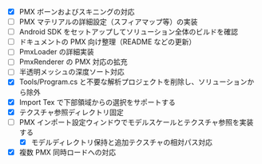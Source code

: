 - [x] PMX ボーンおよびスキニングの対応
- [ ] PMX マテリアルの詳細設定（スフィアマップ等）の実装
- [ ] Android SDK をセットアップしてソリューション全体のビルドを確認
- [ ] ドキュメントの PMX 向け整理（README などの更新）
- [ ] PmxLoader の詳細実装
- [ ] PmxRenderer の PMX 対応の拡充
- [ ] 半透明メッシュの深度ソート対応
- [x] Tools/Program.cs と不要な解析プロジェクトを削除し、ソリューションから除外
- [x] Import Tex で下部領域からの選択をサポートする
- [x] テクスチャ参照ディレクトリ固定
- [ ] PMX インポート設定ウィンドウでモデルスケールとテクスチャ参照を実装する
  - [x] モデルディレクトリ保持と追加テクスチャの相対パス対応
- [x] 複数 PMX 同時ロードへの対応
